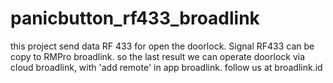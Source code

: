 # panicbutton_rf433_broadlink
this project send data RF 433 for open the doorlock.
Signal RF433 can be copy to RMPro broadlink. 
so the last result we can operate doorlock via cloud broadlink, with 'add remote' in app broadlink. follow us at broadlink.id
